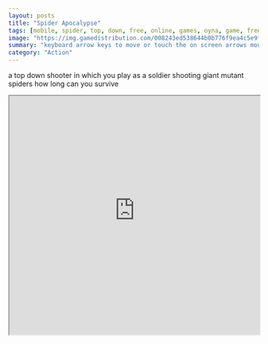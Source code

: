 ```yaml
---
layout: posts
title: "Spider Apocalypse"
tags: [mobile, spider, top, down, free, online, games, oyna, game, free, games, play, play, games]
image: "https://img.gamedistribution.com/008243ed538644b0b776f9ea4c5e9ff0.jpg"
summary: "keyboard arrow keys to move or touch the on screen arrows mouse click or tap to shoot some spiders need more than one shot to destroy them walk over blue potion bottles to restore your health  free online games oyna game free games play play games"
category: "Action"
---
```


a top down shooter in which you play as a soldier shooting giant mutant spiders how long can you survive

<iframe width="100%" height="480px;" src="https://html5.gamedistribution.com/008243ed538644b0b776f9ea4c5e9ff0/"></iframe>